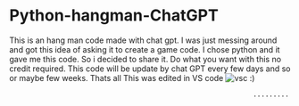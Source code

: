 # Python-hangman-ChatGPT
This is an hang man code made with chat gpt. I was just messing around and got this idea of asking it to create a game code.
I chose python and it gave me this code.
So i decided to share it.
Do what you want with this no credit required.
This code will be update by chat GPT every few days and so or maybe few weeks.
Thats all
This was edited in VS code
![vsc](https://user-images.githubusercontent.com/104913540/222725167-6ed5d70f-0ff4-4931-a928-5e7ca3a0f4c2.png)
:)


                                                                 .........
